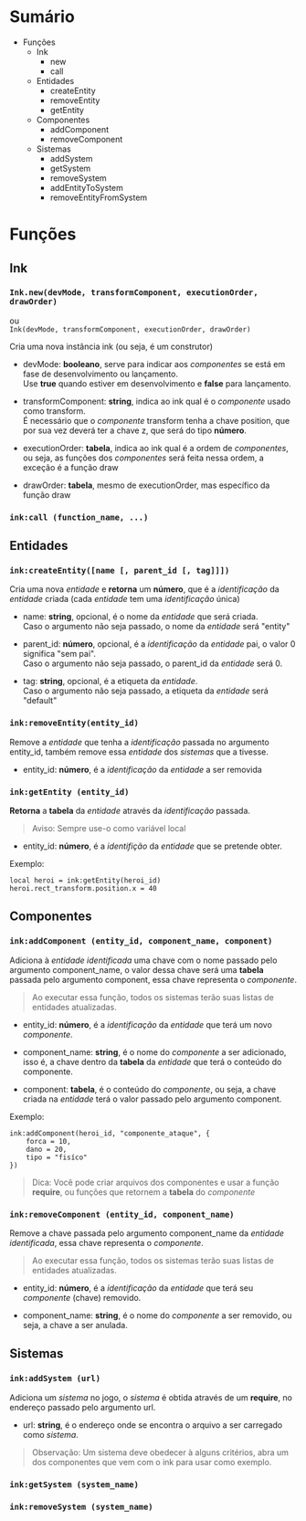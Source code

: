 # Sumário
* Funções
    * Ink
        * new
        * call
    * Entidades
        * createEntity
        * removeEntity
        * getEntity
    * Componentes
        * addComponent
        * removeComponent
    * Sistemas
        * addSystem
        * getSystem
        * removeSystem
        * addEntityToSystem
        * removeEntityFromSystem

# Funções
## Ink
### `Ink.new(devMode, transformComponent, executionOrder, drawOrder)`  
ou  
`Ink(devMode, transformComponent, executionOrder, drawOrder)`  

Cria uma nova instância ink (ou seja, é um construtor)

* devMode: **booleano**, serve para indicar aos _componentes_ se está em fase de desenvolvimento ou lançamento.  
Use **true** quando estiver em desenvolvimento e **false** para lançamento.

* transformComponent: **string**, indica ao ink qual é o _componente_ usado como transform.  
É necessário que o _componente_ transform tenha a chave position, que por sua vez deverá ter a chave z, que será do tipo **número**.

* executionOrder: **tabela**, indica ao ink qual é a ordem de _componentes_, ou seja, as funções dos _componentes_ será feita nessa ordem, a exceção é a função draw

* drawOrder: **tabela**, mesmo de executionOrder, mas específico da função draw

### `ink:call (function_name, ...)`

## Entidades

### `ink:createEntity([name [, parent_id [, tag]]])`

Cria uma nova _entidade_ e **retorna** um **número**, que é a _identificação_ da _entidade_ criada (cada _entidade_ tem uma _identificação_ única)

* name: **string**, opcional, é o nome da _entidade_ que será criada.  
Caso o argumento não seja passado, o nome da _entidade_ será "entity"

* parent_id: **número**, opcional, é a _identificação_ da _entidade_ pai, o valor 0 significa "sem pai".  
Caso o argumento não seja passado, o parent_id da _entidade_ será 0.

* tag: **string**, opcional, é a etiqueta da _entidade_.  
Caso o argumento não seja passado, a etiqueta da _entidade_ será "default"


### `ink:removeEntity(entity_id)`

Remove a _entidade_ que tenha a _identificação_ passada no argumento   entity_id, também remove essa _entidade_ dos _sistemas_ que a tivesse.

* entity_id: **número**, é a _identificação_ da _entidade_ a ser removida


### `ink:getEntity (entity_id)`

**Retorna** a **tabela** da _entidade_ através da _identificação_ passada.
> Aviso: Sempre use-o como variável local

* entity_id: **número**, é a _identifição_ da _entidade_ que se pretende obter.

Exemplo:

    local heroi = ink:getEntity(heroi_id)
    heroi.rect_transform.position.x = 40

## Componentes

### `ink:addComponent (entity_id, component_name, component)`

Adiciona à _entidade_ _identificada_ uma chave com o nome passado pelo argumento component_name, o valor dessa chave será uma **tabela** passada pelo argumento component, essa chave representa o _componente_.
> Ao executar essa função, todos os sistemas terão suas listas de entidades atualizadas.

* entity_id: **número**, é a _identificação_ da _entidade_ que terá um novo _componente_.

* component_name: **string**, é o nome do _componente_ a ser adicionado, isso é, a chave dentro da **tabela** da _entidade_ que terá o conteúdo do componente.

* component: **tabela**, é o conteúdo do _componente_, ou seja, a chave criada na _entidade_ terá o valor passado pelo argumento component.

Exemplo:

    ink:addComponent(heroi_id, "componente_ataque", {
        forca = 10,
        dano = 20,
        tipo = "fisíco"
    })


> Dica: Você pode criar arquivos dos componentes e usar a função **require**, ou funções que retornem a **tabela** do _componente_

### `ink:removeComponent (entity_id, component_name)`

Remove a chave passada pelo argumento component_name da _entidade_ _identificada_, essa chave representa o _componente_.
> Ao executar essa função, todos os sistemas terão suas listas de entidades atualizadas.

* entity_id: **número**, é a _identificação_ da _entidade_ que terá seu _componente_ (chave) removido.

* component_name: **string**, é o nome do _componente_ a ser removido, ou seja, a chave a ser anulada.

## Sistemas

### `ink:addSystem (url)`

Adiciona um _sistema_ no jogo, o _sistema_ é obtida através de um **require**, no endereço passado pelo argumento url.

* url: **string**, é o endereço onde se encontra o arquivo a ser carregado como _sistema_.
> Observação: Um sistema deve obedecer à alguns critérios, abra um dos componentes que vem com o ink para usar como exemplo.

### `ink:getSystem (system_name)`

### `ink:removeSystem (system_name)`
